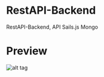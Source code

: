 # RestAPI-Backend

RestAPI-Backend, API Sails.js Mongo

# Preview
![alt tag](https://github.com/blue-sky-software/codeignitor/blob/master/metonic_backend_demo.png)
